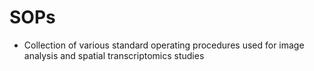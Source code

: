 # SOPs
- Collection of various standard operating procedures used for image analysis and spatial transcriptomics studies

